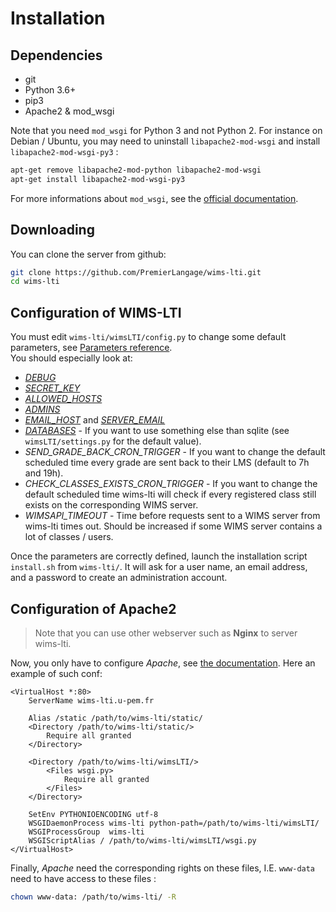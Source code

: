 # Installation

## Dependencies

* git
* Python 3.6+
* pip3
* Apache2 & mod_wsgi

Note that you need `mod_wsgi` for Python 3 and not Python 2. For instance on Debian / Ubuntu,
you may need to uninstall `libapache2-mod-wsgi` and install `libapache2-mod-wsgi-py3` :

```bash
apt-get remove libapache2-mod-python libapache2-mod-wsgi
apt-get install libapache2-mod-wsgi-py3
```

For more informations about `mod_wsgi`, see the [official documentation](https://modwsgi.readthedocs.io/en/develop/user-guides/quick-installation-guide.html).

## Downloading

You can clone the server from github:

```bash
git clone https://github.com/PremierLangage/wims-lti.git
cd wims-lti
```

## Configuration of WIMS-LTI

You must edit `wims-lti/wimsLTI/config.py` to change some default parameters, 
see [Parameters reference](https://docs.djangoproject.com/en/3.0/ref/settings/).  
You should especially look at:

* [*DEBUG*](https://docs.djangoproject.com/en/3.0/ref/settings/#debug)
* [*SECRET_KEY*](https://docs.djangoproject.com/en/3.0/ref/settings/#secret-key)
* [*ALLOWED_HOSTS*](https://docs.djangoproject.com/en/3.0/ref/settings/#allowed-hosts)
* [*ADMINS*](https://docs.djangoproject.com/fr/2.2/ref/settings/#admins)
* [*EMAIL_HOST*](https://docs.djangoproject.com/en/3.0/ref/settings/#email-host) 
and [*SERVER_EMAIL*](https://docs.djangoproject.com/en/3.0/ref/settings/#server-email)
* [*DATABASES*](https://docs.djangoproject.com/fr/2.2/ref/settings/#databases) - If 
you want to use something else than sqlite (see `wimsLTI/settings.py` for the default value).
* *SEND_GRADE_BACK_CRON_TRIGGER* - If you want to change the default scheduled time every grade
are sent back to their LMS (default to 7h and 19h).
* *CHECK_CLASSES_EXISTS_CRON_TRIGGER* - If you want to change the default scheduled time wims-lti
will check if every registered class still exists on the corresponding WIMS server.
* *WIMSAPI_TIMEOUT* - Time before requests sent to a WIMS server from wims-lti times out. Should be increased
                      if some WIMS server contains a lot of classes / users.

Once the parameters are correctly defined, launch the installation script `install.sh`
from `wims-lti/`. It will ask for a user name, an email address, and a password to create
an administration account.


## Configuration of Apache2

> Note that you can use other webserver such as **Nginx** to server wims-lti.

Now, you only have to configure *Apache*,
see [the documentation](https://docs.djangoproject.com/fr/2.1/howto/deployment/wsgi/modwsgi/).
Here an example of such conf:


```text
<VirtualHost *:80>
    ServerName wims-lti.u-pem.fr

    Alias /static /path/to/wims-lti/static/
    <Directory /path/to/wims-lti/static/>
        Require all granted
    </Directory>

    <Directory /path/to/wims-lti/wimsLTI/>
        <Files wsgi.py>
            Require all granted
        </Files>
    </Directory>

    SetEnv PYTHONIOENCODING utf-8
    WSGIDaemonProcess wims-lti python-path=/path/to/wims-lti/wimsLTI/
    WSGIProcessGroup  wims-lti
    WSGIScriptAlias / /path/to/wims-lti/wimsLTI/wsgi.py
</VirtualHost>
```

Finally, *Apache* need the corresponding rights on these files, I.E. `www-data` need to have access to these files :

```sh
chown www-data: /path/to/wims-lti/ -R
```
